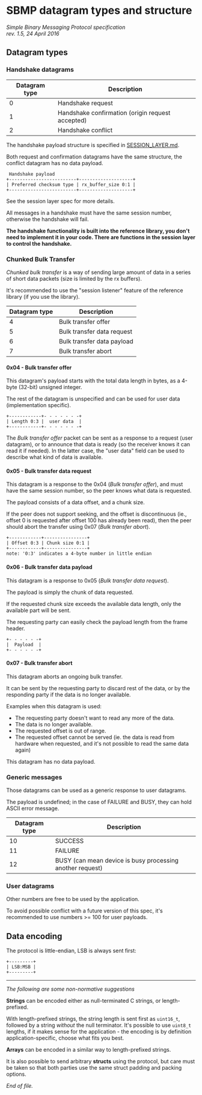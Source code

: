 # SBMP datagram types and structure

<i>
Simple Binary Messaging Protocol specification <br>
rev. 1.5, 24 April 2016
</i>

## Datagram types

### Handshake datagrams

| Datagram type | Description
| ------------- | -----------
| 0             | Handshake request
| 1             | Handshake confirmation (origin request accepted)
| 2             | Handshake conflict

The handshake payload structure is specified in
[SESSION_LAYER.md](SESSION_LAYER.md).

Both request and confirmation datagrams have the same structure, the conflict
datagram has no data payload.

```none
 Handshake payload
+-------------------------+--------------------+
| Preferred checksum type | rx_buffer_size 0:1 |
+-------------------------+--------------------+
```

See the session layer spec for more details.

All messages in a handshake must have the same session number, otherwise the
handshake will fail.

**The handshake functionality is built into the reference library, you don't
need to implement it in your code. There are functions in the session layer
to control the handshake.**


### Chunked Bulk Transfer

*Chunked bulk transfer* is a way of sending large amount of data in a series of
short data packets (size is limited by the rx buffers).

It's recommended to use the "session listener" feature of the reference library
(if you use the library).

| Datagram type | Description
| ------------- | -----------
| 4             | Bulk transfer offer
| 5             | Bulk transfer data request
| 6             | Bulk transfer data payload
| 7             | Bulk transfer abort


#### 0x04 - Bulk transfer offer

This datagram's payload starts with the total data length in bytes, as a 4-byte
(32-bit) unsigned integer.

The rest of the datagram is unspecified and can be used for user data
(implementation specific).

```none
+------------+- - - - - - -+
| Length 0:3 |  user data  |
+------------+- - - - - - -+
```

The *Bulk transfer offer* packet can be sent as a response to a request (user
datagram), or to announce that data is ready (so the receiver knows it can
read it if needed). In the latter case, the "user data" field can be used
to describe what kind of data is available.


#### 0x05 - Bulk transfer data request

This datagram is a response to the 0x04 (*Bulk transfer offer*), and must have
the same session number, so the peer knows what data is requested.

The payload consists of a data offset, and a chunk size.

If the peer does not support seeking, and the offset is discontinuous
(ie., offset 0 is requested after offset 100 has already been read), then the
peer should abort the transfer using 0x07 (*Bulk transfer abort*).

```none
+------------+----------------+
| Offset 0:3 | Chunk size 0:1 |
+------------+----------------+
note: '0:3' indicates a 4-byte number in little endian
```


#### 0x06 - Bulk transfer data payload

This datagram is a response to 0x05 (*Bulk transfer data request*).

The payload is simply the chunk of data requested.

If the requested chunk size exceeds the available data length, only the
available part will be sent.

The requesting party can easily check the payload length from the frame
header.

```none
+- - - - - -+
|  Payload  |
+- - - - - -+
```


#### 0x07 - Bulk transfer abort

This datagram aborts an ongoing bulk transfer.

It can be sent by the requesting party to discard rest of the data, or by the
responding party if the data is no longer available.

Examples when this datagram is used:

- The requesting party doesn't want to read any more of the data.
- The data is no longer available.
- The requested offset is out of range.
- The requested offset cannot be served (ie. the data is read from hardware when
  requested, and it's not possible to read the same data again)

This datagram has no data payload.


### Generic messages

Those datagrams can be used as a generic response to user datagrams.

The payload is undefined; in the case of FAILURE and BUSY, they can hold ASCII error message.

| Datagram type | Description
| ------------- | -----------
| 10            | SUCCESS
| 11            | FAILURE
| 12            | BUSY (can mean device is busy processing another request)


### User datagrams

Other numbers are free to be used by the application.

To avoid possible conflict with a future version of this spec, it's recommended to use 
numbers >= 100 for user payloads.


## Data encoding

The protocol is little-endian, LSB is always sent first:

```none
+---------+
| LSB:MSB |
+---------+
```

---

*The following are some non-normative suggestions*

**Strings** can be encoded either as null-terminated C strings, or length-prefixed.

With length-prefixed strings, the string length is sent first as `uint16_t`, followed by a string
*without* the null terminator. It's possible to use `uint8_t` lengths, if it makes sense for the
application - the encoding is by definition application-specific, choose what fits you best.

**Arrays** can be encoded in a similar way to length-prefixed strings.

It is also possible to send arbitrary **structs** using the protocol, but care must be taken so that
both parties use the same struct padding and packing options.

*End of file.*
